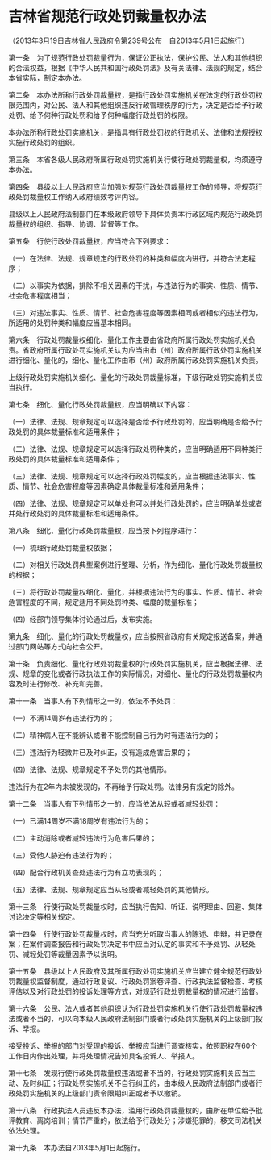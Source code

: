 # 吉林省规范行政处罚裁量权办法

（2013年3月19日吉林省人民政府令第239号公布　自2013年5月1日起施行）


第一条　为了规范行政处罚裁量行为，保证公正执法，保护公民、法人和其他组织的合法权益，根据《中华人民共和国行政处罚法》及有关法律、法规的规定，结合本省实际，制定本办法。

第二条　本办法所称行政处罚裁量权，是指行政处罚实施机关在法定的行政处罚权限范围内，对公民、法人和其他组织违反行政管理秩序的行为，决定是否给予行政处罚、给予何种行政处罚和给予何种幅度行政处罚的权限。

本办法所称行政处罚实施机关，是指具有行政处罚权的行政机关、法律和法规授权实施行政处罚的组织。

第三条　本省各级人民政府所属行政处罚实施机关行使行政处罚裁量权，均须遵守本办法。

第四条　县级以上人民政府应当加强对规范行政处罚裁量权工作的领导，将规范行政处罚裁量权工作纳入政府绩效考评内容。

县级以上人民政府法制部门在本级政府领导下具体负责本行政区域内规范行政处罚裁量权的组织、指导、协调、监督等工作。

第五条　行使行政处罚裁量权，应当符合下列要求：

（一）在法律、法规、规章规定的行政处罚的种类和幅度内进行，并符合法定程序；

（二）以事实为依据，排除不相关因素的干扰，与违法行为的事实、性质、情节、社会危害程度相当；

（三）对违法事实、性质、情节、社会危害程度等因素相同或者相似的违法行为，所适用的处罚种类和幅度应当基本相同。

第六条　行政处罚裁量权细化、量化工作主要由省政府所属行政处罚实施机关负责。省政府所属行政处罚实施机关认为应当由市（州）政府所属行政处罚实施机关进行细化、量化的，细化、量化工作由市（州）政府所属行政处罚实施机关负责。

上级行政处罚实施机关细化、量化的行政处罚裁量标准，下级行政处罚实施机关应当执行。

第七条　细化、量化行政处罚裁量权，应当明确以下内容：

（一）法律、法规、规章规定可以选择是否给予行政处罚的，应当明确是否给予行政处罚的具体裁量标准和适用条件；

（二）法律、法规、规章规定可以选择行政处罚种类的，应当明确适用不同种类行政处罚的具体裁量标准和适用条件；

（三）法律、法规、规章规定可以选择行政处罚幅度的，应当根据违法事实、性质、情节、社会危害程度等因素确定具体裁量标准和适用条件；

（四）法律、法规、规章规定可以单处也可以并处行政处罚的，应当明确单处或者并处行政处罚的具体裁量标准和适用条件。

第八条　细化、量化行政处罚裁量权，应当按下列程序进行：

（一）梳理行政处罚裁量权依据；

（二）对相关行政处罚典型案例进行整理、分析，作为细化、量化行政处罚裁量权的根据；

（三）将行政处罚裁量权细化、量化，并根据违法行为的事实、性质、情节、社会危害程度的不同，规定适用不同处罚种类、幅度的裁量标准；

（四）经部门领导集体讨论通过后，发布实施。

第九条　细化、量化的行政处罚裁量权，应当按照省政府有关规定报送备案，并通过部门网站等方式向社会公开。

第十条　负责细化、量化行政处罚裁量权的行政处罚实施机关，应当根据法律、法规、规章的变化或者行政执法工作的实际情况，对细化、量化的行政处罚裁量权内容及时进行修改、补充和完善。

第十一条　当事人有下列情形之一的，依法不予处罚：

（一）不满14周岁有违法行为的；

（二）精神病人在不能辨认或者不能控制自己行为时有违法行为的；

（三）违法行为轻微并已及时纠正，没有造成危害后果的；

（四）法律、法规、规章规定不予处罚的其他情形。

违法行为在2年内未被发现的，不再给予行政处罚。法律另有规定的除外。

第十二条　当事人有下列情形之一的，应当依法从轻或者减轻处罚：

（一）已满14周岁不满18周岁有违法行为的；

（二）主动消除或者减轻违法行为危害后果的；

（三）受他人胁迫有违法行为的；

（四）配合行政机关查处违法行为有立功表现的；

（五）法律、法规、规章规定应当从轻或者减轻处罚的其他情形。

第十三条　行使行政处罚裁量权时，应当执行告知、听证、说明理由、回避、集体讨论决定等相关规定。

第十四条　行使行政处罚裁量权时，应当充分听取当事人的陈述、申辩，并记录在案；在案件调查报告和行政处罚决定书中应当对认定的事实和不予处罚、从轻处罚、减轻处罚等裁量因素予以说明。

第十五条　县级以上人民政府及其所属行政处罚实施机关应当建立健全规范行政处罚裁量权监督制度，通过行政复议、行政处罚案卷评查、行政执法监督检查、考核评估以及对行政处罚的投诉处理等方式，对规范行政处罚裁量权的情况进行监督。

第十六条　公民、法人或者其他组织认为行政处罚实施机关行使行政处罚裁量权违法或者不当的，可以向本级人民政府法制部门或者行政处罚实施机关的上级部门投诉、举报。

接受投诉、举报的部门对受理的投诉、举报应当进行调查核实，依照职权在60个工作日内作出处理，并将处理情况告知具名投诉人、举报人。

第十七条　发现行使行政处罚裁量权违法或者不当的，行政处罚实施机关应当主动、及时纠正；行政处罚实施机关不自行纠正的，由本级人民政府法制部门或者行政处罚实施机关的上级部门责令限期纠正或者予以撤销。

第十八条　行政执法人员违反本办法，滥用行政处罚裁量权的，由所在单位给予批评教育、离岗培训；情节严重的，依法给予行政处分；涉嫌犯罪的，移交司法机关依法处理。

第十九条　本办法自2013年5月1日起施行。